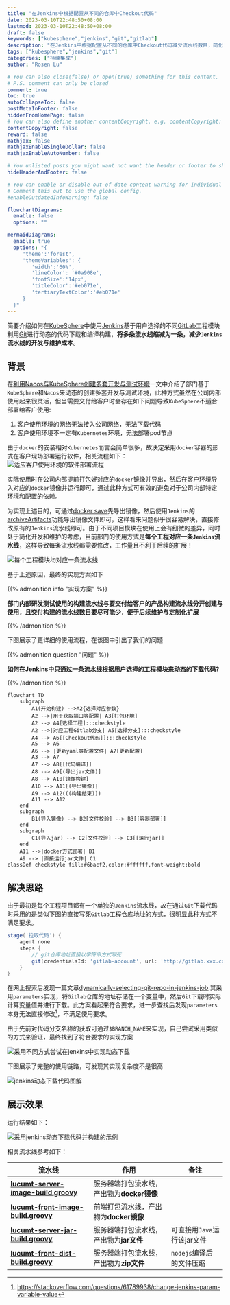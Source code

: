 ```yaml
---
title: "在Jenkins中根据配置从不同的仓库中Checkout代码"
date: 2023-03-10T22:48:50+08:00
lastmod: 2023-03-10T22:48:50+08:00
draft: false
keywords: ["kubesphere","jenkins","git","gitlab"]
description: "在Jenkins中根据配置从不同的仓库中Checkout代码减少流水线数目，简化开发与维护成本"
tags: ["kubesphere","jenkins","git"]
categories: ["持续集成"]
author: "Rosen Lu"

# You can also close(false) or open(true) something for this content.
# P.S. comment can only be closed
comment: true
toc: true
autoCollapseToc: false
postMetaInFooter: false
hiddenFromHomePage: false
# You can also define another contentCopyright. e.g. contentCopyright: "This is another copyright."
contentCopyright: false
reward: false
mathjax: false
mathjaxEnableSingleDollar: false
mathjaxEnableAutoNumber: false

# You unlisted posts you might want not want the header or footer to show
hideHeaderAndFooter: false

# You can enable or disable out-of-date content warning for individual post.
# Comment this out to use the global config.
#enableOutdatedInfoWarning: false

flowchartDiagrams:
  enable: false
  options: ""

mermaidDiagrams: 
  enable: true
  options: "{
     'theme':'forest',
     'themeVariables': {
        'width':'60%',
        'lineColor': '#0a908e',
        'fontSize':'14px',
        'titleColor':'#eb071e',
        'tertiaryTextColor':'#eb071e'
     }
  }"
---
```


<style>
div.mermaid > svg { max-width: 60% !important; }
</style>

简要介绍如何在[KubeSphere](https://kubesphere.io/zh/)中使用[Jenkins](https://www.jenkins.io/)基于用户选择的不同[GitLab](https://gitlab.com)工程模块利用[Git](https://git-scm.com/)进行动态的代码下载和编译构建，**将多条流水线缩减为一条，减少`Jenkins`流水线的开发与维护成本**。

<!--more-->

## 背景

在[利用Nacos与KubeSphere创建多套开发与测试环境](/post/devops/using-nacos-and-kubesphere-to-create-multiple-environments/)一文中介绍了部门基于`KubeSphere`和`Nacos`来动态的创建多套开发与测试环境，此种方式虽然在公司内部使用起来很灵活，但当需要交付给客户时会存在如下问题导致`KubeSphere`不适合部署给客户使用:

1. 客户使用环境的网络无法接入公司网络，无法下载代码
2. 客户使用环境不一定有`Kubernetes`环境，无法部署pod节点

由于`docker`的安装相对`Kubernetes`而言会简单很多，故决定采用`docker`容器的形式在客户现场部署运行软件，相关流程如下：
![适应客户使用环境的软件部署流程](/blog_img/devops/git-checkout-by-dynamic-repository-in-jenkins/software-deploy-process-in-customer-environment.png "适应客户使用环境的软件部署流程") 

实际使用时在公司内部提前打包好对应的`docker`镜像并导出，然后在客户环境导入对应的`docker`镜像并运行即可，通过此种方式可有效的避免对于公司内部特定环境和配置的依赖。



为实现上述目的，可通过[docker save](https://docs.docker.com/engine/reference/commandline/save/)先导出镜像，然后使用`Jenkins`的[archiveArtifacts](https://www.jenkins.io/doc/pipeline/steps/core/#archiveartifacts-archive-the-artifacts)功能导出镜像文件即可，这样看来问题似乎很容易解决，直接修改原有的`Jenkins`流水线即可。由于不同项目模块在使用上会有细微的差异，同时处于简化开发和维护的考虑，目前部门的使用方式是**每个工程对应一条`Jenkins`流水线**，这样导致每条流水线都需要修改，工作量且不利于后续的扩展！

![每个工程模块均对应一条流水线](/blog_img/devops/git-checkout-by-dynamic-repository-in-jenkins/each-project-has-a-jenkins-pipeline.png "每个工程模块均对应一条流水线") 

基于上述原因，最终的实现方案如下

{{% admonition info "实现方案" %}} 

**部门内部研发测试使用的构建流水线与要交付给客户的产品构建流水线分开创建与使用，且交付构建的流水线数目要尽可能少，便于后续维护与定制化扩展**

 {{% /admonition %}}

下图展示了更详细的使用流程，在该图中引出了我们的问题

{{% admonition question "问题" %}} 

**如何在Jenkins中只通过一条流水线根据用户选择的工程模块来动态的下载代码?**

 {{% /admonition %}}

```mermaid
flowchart TD
    subgraph   
        A1(开始构建) -->A2{选择对应参数}
        A2 -->|用于获取端口等配置| A3[打包环境]
        A2 --> A4[选择工程]:::checkstyle
        A2 -->|对应工程Gitlab分支| A5[选择分支]:::checkstyle
        A4 --> A6[[Checkout代码]]:::checkstyle
        A5 --> A6
        A6 --> |更新yaml等配置文件| A7[更新配置]
        A3 --> A7
        A7 --> A8[[代码编译]]
        A8 --> A9[(导出jar文件)]
        A8 --> A10[镜像构建]
        A10 --> A11[(导出镜像)]
        A9 --> A12(((构建结束)))
        A11 --> A12
    end
    subgraph  
        B1(导入镜像) --> B2[文件校验] --> B3[[容器部署]]
    end
    subgraph  
        C1(导入jar) --> C2[文件校验] --> C3[[运行jar]]
    end
    A11 -->|docker方式部署| B1
    A9 --> |直接运行jar文件| C1
classDef checkstyle fill:#6bacf2,color:#ffffff,font-weight:bold
```

## 解决思路

由于最初是每个工程项目都有一个单独的`Jenkins`流水线，故在通过`Git`下载代码时采用的是类似下图的直接写死`Gitlab`工程仓库地址的方式，很明显此种方式不满足要求。

```groovy
stage('拉取代码') {
    agent none
    steps {
        // git仓库地址直接以字符串方式写死
        git(credentialsId: 'gitlab-account', url: 'http://gitlab.xxx.com/lucumt-group/system.git', branch: '$BRANCH_NAME', changelog: true, poll: false)
    }
}
```

在网上搜索后发现一篇文章[dynamically-selecting-git-repo-in-jenkins-job](https://stackoverflow.com/questions/56421553/dynamically-selecting-git-repo-in-jenkins-job),其采用`parameters`实现，将`Gitlab`仓库的地址存储在一个变量中，然后`Git`下载时实际计算变量值并进行下载。此方案看起来符合要求，进一步查找后发现`parameters`本身无法直接修改[^1]，不满足使用要求。

由于先前对代码分支名称的获取可通过`$BRANCH_NAME`来实现，自己尝试采用类似的方式来验证，最终找到了符合要求的实现方案

![采用不同方式尝试在jenkins中实现动态下载](/blog_img/devops/git-checkout-by-dynamic-repository-in-jenkins/jenkins-pipeline-dynamic-checkout-code-testing-result.png "采用不同方式尝试在jenkins中实现动态下载") 

下图展示了完整的使用链路，可发现其实现复杂度不是很高

![jenkins动态下载代码图解](/blog_img/devops/git-checkout-by-dynamic-repository-in-jenkins/jenkins-dynamic-select-git-repository-explanation.png "jenkins动态下载代码图解") 

## 展示效果

运行结果如下：

![采用jenkins动态下载代码并构建的示例](/blog_img/devops/git-checkout-by-dynamic-repository-in-jenkins/jenkins-dynamic-checkout-code-and-build-example.png "采用jenkins动态下载代码并构建的示例") 

相关流水线参考如下：

| 流水线                                                       | 作用                                       | 备注                        |
| ------------------------------------------------------------ | ------------------------------------------ | --------------------------- |
| **[lucumt-server-image-build.groovy](https://github.com/lucumt/myrepository/blob/master/jenkins/lucumt-server-image-build.groovy)** | 服务器端打包流水线，产出物为**docker镜像** |                             |
| **[lucumt-front-image-build.groovy](https://github.com/lucumt/myrepository/blob/master/jenkins/lucumt-front-image-build.groovy)** | 前端打包流水线，产出物为**docker镜像**     |                             |
| **[lucumt-server-jar-build.groovy](https://github.com/lucumt/myrepository/blob/master/jenkins/lucumt-server-jar-build.groovy)** | 服务器端打包流水线，产出物为**jar文件**    | 可直接用`Java`运行该jar文件 |
| **[lucumt-front-dist-build.groovy](https://github.com/lucumt/myrepository/blob/master/jenkins/lucumt-front-dist-build.groovy)** | 服务器端打包流水线，产出物为**zip文件**    | `nodejs`编译后的文件压缩    |


[^1]:https://stackoverflow.com/questions/61789938/change-jenkins-param-variable-value



